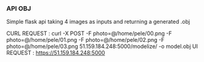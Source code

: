 ### API OBJ

Simple flask api taking 4 images as inputs and returning a generated .obj


CURL REQUEST : curl -X POST -F photo=@/home/pele/00.png -F photo=@/home/pele/01.png -F photo=@/home/pele/02.png -F photo=@/home/pele/03.png 51.159.184.248:5000/modelize/ -o model.obj
UI REQUEST : https://51.159.184.248:5000

